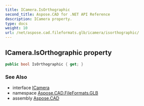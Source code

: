 ```yaml
---
title: ICamera.IsOrthographic
second_title: Aspose.CAD for .NET API Reference
description: ICamera property. 
type: docs
weight: 10
url: /net/aspose.cad.fileformats.glb/icamera/isorthographic/
---
```

## ICamera.IsOrthographic property

```csharp
public bool IsOrthographic { get; }
```

### See Also

* interface [ICamera](../)
* namespace [Aspose.CAD.FileFormats.GLB](../../icamera/)
* assembly [Aspose.CAD](../../../)


